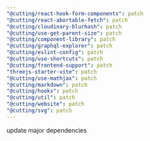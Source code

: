 ```yaml
---
"@cutting/react-hook-form-components": patch
"@cutting/react-abortable-fetch": patch
"@cutting/cloudinary-blurhash": patch
"@cutting/use-get-parent-size": patch
"@cutting/component-library": patch
"@cutting/graphql-explorer": patch
"@cutting/eslint-config": patch
"@cutting/use-shortcuts": patch
"@cutting/frontend-support": patch
"threejs-starter-vite": patch
"@cutting/use-mathjax": patch
"@cutting/markdown": patch
"@cutting/hooks": patch
"@cutting/util": patch
"@cutting/website": patch
"@cutting/svg": patch
---
```


update major dependencies
